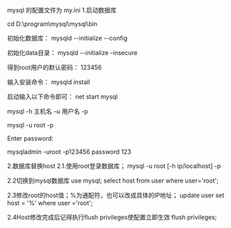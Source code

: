 mysql 的配置文件为 my.ini
1.启动数据库

cd D:\program\mysql\mysql\bin

初始化数据库：
mysqld --initialize --config

初始化data目录：
mysqld --initialize -insecure


得到root用户的默认密码：
123456

输入安装命令：
mysqld install

启动输入以下命令即可：
net start mysql


mysql -h 主机名 -u 用户名 -p

mysql -u root -p

Enter password:

mysqladmin -uroot -p123456 password 123

2.数据库替换host
 2.1.使用root登录数据库；
 	mysql -u root [-h ip/localhost] -p

 2.2切换到mysql数据库
 	use mysql; 
 	select host from user where user='root';

 2.3修改root的host值；%为通配符，也可以改成具体的IP地址；
 	update user set host = '%' where user ='root';

 2.4Host修改完成后记得执行flush privileges使配置立即生效
	flush privileges;